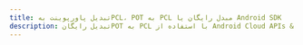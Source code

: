 ---title: تبدیل پاورپوینت بهPCL، POT به PCL مبدل رایگان یا Android SDKdescription: تبدیل رایگانPOT به PCL با استفاده از Android Cloud APIs & SDK. همچنین اسناد Microsoft PowerPoint را در Cloud ایجاد، ویرایش و رندر کنید.---